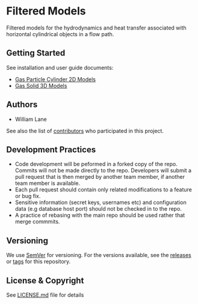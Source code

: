 # Filtered Models
Filtered models for the hydrodynamics and heat transfer associated with horizontal cylindrical objects in a flow path.

## Getting Started
See installation and user guide documents:
* [Gas Particle Cylinder 2D Models](./gas-particle-cylinder_2d_models/docs)
* [Gas Solid 3D Models](./gas-solid-3d-models/docs) 

## Authors
* William Lane

See also the list of [contributors](../../contributors) who participated in this project.

## Development Practices
* Code development will be peformed in a forked copy of the repo. Commits will not be 
  made directly to the repo. Developers will submit a pull request that is then merged
  by another team member, if another team member is available.
* Each pull request should contain only related modifications to a feature or bug fix.  
* Sensitive information (secret keys, usernames etc) and configuration data 
  (e.g database host port) should not be checked in to the repo.
* A practice of rebasing with the main repo should be used rather that merge commmits.

## Versioning
We use [SemVer](http://semver.org/) for versioning. For the versions available, 
see the [releases](../../releases) or [tags](../../tags) for this repository. 

## License & Copyright
See [LICENSE.md](LICENSE.md) file for details
